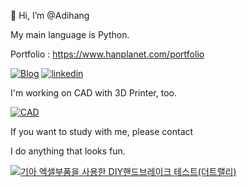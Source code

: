 👋 Hi, I’m @Adihang

My main language is Python.

Portfolio : https://www.hanplanet.com/portfolio

[![Blog](https://img.shields.io/badge/Blog-Aidhang-orange?logo=naver&style=for-the-badge)](https://blog.naver.com/limhan456)
[![linkedin](https://img.shields.io/badge/Linkedin-Hanbyel-indigo?logo=linkedin&style=for-the-badge)](https://www.linkedin.com/in/hanplanet/)

I'm working on CAD with 3D Printer, too.

[![CAD](https://img.shields.io/badge/Thingiverse-Aidhang-blue?logo=thingiverse&style=for-the-badge)](https://www.thingiverse.com/hanbyel/designs)

If you want to study with me, please contact

I do anything that looks fun.

[![기아 엑셀부품을 사용한 DIY핸드브레이크 테스트(더트랠리)](https://img.youtube.com/vi/AdfAfhjvNo8/0.jpg)](https://www.youtube.com/watch?v=AdfAfhjvNo8)
